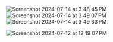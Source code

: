 

![Screenshot 2024-07-14 at 3 48 45 PM](https://github.com/user-attachments/assets/94f1f89f-56e2-419a-b219-b4b9b049b940)
![Screenshot 2024-07-14 at 3 49 07 PM](https://github.com/user-attachments/assets/3158ae96-e438-4210-9fda-5fba47e4eff5)
![Screenshot 2024-07-14 at 3 49 33 PM](https://github.com/user-attachments/assets/55a21bb3-13c1-4a7f-8488-44b594c1571d)

![Screenshot 2024-07-12 at 12 19 07 PM](https://github.com/user-attachments/assets/9e2e0bdd-5441-4e54-8bfa-049c686d939e)
